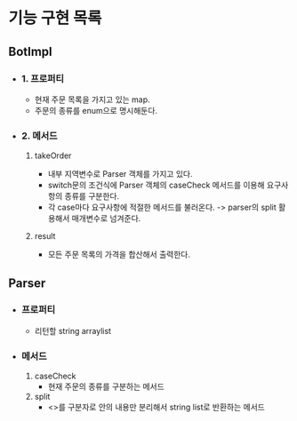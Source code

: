 # 기능 구현 목록

## BotImpl

- ### 1. 프로퍼티

    - 현재 주문 목록을 가지고 있는 map.
    - 주문의 종류를 enum으로 명시해둔다.

- ### 2. 메서드

    1) takeOrder
        - 내부 지역변수로 Parser 객체를 가지고 있다.
        - switch문의 조건식에 Parser 객체의 caseCheck 메서드를 이용해 요구사항의 종류를 구분한다.
        - 각 case마다 요구사항에 적절한 메서드를 불러온다. -> parser의 split 활용해서 매개변수로 넘겨준다.

    2) result
        - 모든 주문 목록의 가격을 합산해서 출력한다.

## Parser

- ### 프로퍼티
    - 리턴할 string arraylist

- ### 메서드
    1) caseCheck
        - 현재 주문의 종류를 구분하는 메서드
    2) split
        - <>를 구분자로 안의 내용만 분리해서 string list로 반환하는 메서드
